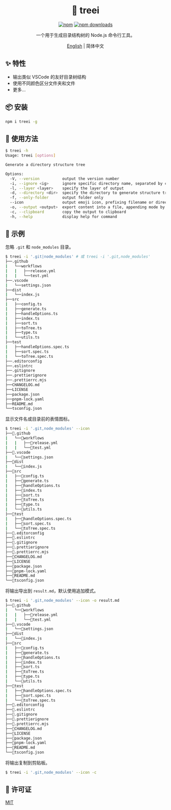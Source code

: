 <div align="center">

# 🌳 treei

[![npm](https://img.shields.io/npm/v/treei)](https://www.npmjs.com/package/treei)
[![npm downloads](https://img.shields.io/npm/dm/treei.svg?style=flat-square)](https://www.npmjs.com/package/treei)

一个用于生成目录结构树的 Node.js 命令行工具。

[English](./README.md) | 简体中文

</div>

## ✨ 特性

- 输出类似 VSCode 的友好目录树结构
- 使用不同颜色区分文件夹和文件
- 更多...

## 📦 安装

```bash
npm i treei -g
```

## 🚀 使用方法

```bash
$ treei -h
Usage: treei [options]

Generate a directory structure tree

Options:
  -V, --version          output the version number
  -i, --ignore <ig>      ignore specific directory name, separated by comma or '|'
  -l, --layer <layer>    specify the layer of output
  -d, --directory <dir>  specify the directory to generate structure tree
  -f, --only-folder      output folder only
  --icon                 output emoji icon, prefixing filename or directory
  -o, --output <output>  export content into a file, appending mode by default
  -c, --clipboard        copy the output to clipboard
  -h, --help             display help for command
```

## 📝 示例

忽略 `.git` 和 `node_modules` 目录。

```bash
$ treei -i '.git|node_modules' # 或 treei -i '.git,node_modules'
├──.github
|   └──workflows
|   |   ├──release.yml
|   |   └──test.yml
├──.vscode
|   └──settings.json
├──dist
|   └──index.js
├──src
|   ├──config.ts
|   ├──generate.ts
|   ├──handleOptions.ts
|   ├──index.ts
|   ├──sort.ts
|   ├──toTree.ts
|   ├──type.ts
|   └──utils.ts
├──test
|   ├──handleOptions.spec.ts
|   ├──sort.spec.ts
|   └──toTree.spec.ts
├──.editorconfig
├──.eslintrc
├──.gitignore
├──.prettierignore
├──.prettierrc.mjs
├──CHANGELOG.md
├──LICENSE
├──package.json
├──pnpm-lock.yaml
├──README.md
└──tsconfig.json
```

显示文件名或目录前的表情图标。

```bash
$ treei -i '.git,node_modules' --icon
├──📁.github
|   └──📁workflows
|   |   ├──📄release.yml
|   |   └──📄test.yml
├──📁.vscode
|   └──📄settings.json
├──📁dist
|   └──📄index.js
├──📁src
|   ├──📄config.ts
|   ├──📄generate.ts
|   ├──📄handleOptions.ts
|   ├──📄index.ts
|   ├──📄sort.ts
|   ├──📄toTree.ts
|   ├──📄type.ts
|   └──📄utils.ts
├──📁test
|   ├──📄handleOptions.spec.ts
|   ├──📄sort.spec.ts
|   └──📄toTree.spec.ts
├──📄.editorconfig
├──📄.eslintrc
├──📄.gitignore
├──📄.prettierignore
├──📄.prettierrc.mjs
├──📄CHANGELOG.md
├──📄LICENSE
├──📄package.json
├──📄pnpm-lock.yaml
├──📄README.md
└──📄tsconfig.json
```

将输出导出到 `result.md`，默认使用追加模式。

```bash
$ treei -i '.git,node_modules' --icon -o result.md
├──📁.github
|   └──📁workflows
|   |   ├──📄release.yml
|   |   └──📄test.yml
├──📁.vscode
|   └──📄settings.json
├──📁dist
|   └──📄index.js
├──📁src
|   ├──📄config.ts
|   ├──📄generate.ts
|   ├──📄handleOptions.ts
|   ├──📄index.ts
|   ├──📄sort.ts
|   ├──📄toTree.ts
|   ├──📄type.ts
|   └──📄utils.ts
├──📁test
|   ├──📄handleOptions.spec.ts
|   ├──📄sort.spec.ts
|   └──📄toTree.spec.ts
├──📄.editorconfig
├──📄.eslintrc
├──📄.gitignore
├──📄.prettierignore
├──📄.prettierrc.mjs
├──📄CHANGELOG.md
├──📄LICENSE
├──📄package.json
├──📄pnpm-lock.yaml
├──📄README.md
└──📄tsconfig.json
```

将输出复制到剪贴板。

```bash
$ treei -i '.git,node_modules' --icon -c
```

## 📄 许可证

[MIT](./LICENSE) 